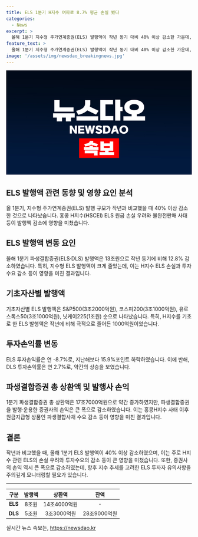 ```yaml
---
title: ELS 1분기 H지수 여파로 8.7% 평균 손실 봤다
categories:
  - News
excerpt: >
  올해 1분기 지수형 주가연계증권(ELS) 발행액이 작년 동기 대비 40% 이상 감소한 가운데, 홍콩 H지수(HSCEI) ELS의 원금 손실 우려와 불완전판매 사태로 인해 투자수요가 위축됐다. 금감원은 홍콩 H지수 기초 ELS 손실에 따른 투자수요 위축으로 ELS 발행액이 급감했다고 설명했으며, 이에 따라 주요 기초자산별 발행액이 변화하고 있다. 파생결합증권의 총 상환액은 증가하였지만, ELS 상환액은 상당히 늘어났고, 이러한 추세에 따라 관련 위험을 고려한 투자가 필요하다는 금감원의 지적이 나왔다.
feature_text: >
  올해 1분기 지수형 주가연계증권(ELS) 발행액이 작년 동기 대비 40% 이상 감소한 가운데, 홍콩 H지수(HSCEI) ELS의 원금 손실 우려와 불완전판매 사태로 인해 투자수요가 위축됐다. 금감원은 홍콩 H지수 기초 ELS 손실에 따른 투자수요 위축으로 ELS 발행액이 급감했다고 설명했으며, 이에 따라 주요 기초자산별 발행액이 변화하고 있다. 파생결합증권의 총 상환액은 증가하였지만, ELS 상환액은 상당히 늘어났고, 이러한 추세에 따라 관련 위험을 고려한 투자가 필요하다는 금감원의 지적이 나왔다.
image: '/assets/img/newsdao_breakingnews.jpg'
---
```


<p><img src="/assets/img/newsdao_breakingnews.jpg" alt="firstkoreanews 속보" /></p>

<h2>ELS 발행액 관련 동향 및 영향 요인 분석</h2>

<p data-ke-size="size16">올 1분기, 지수형 주가연계증권(ELS) 발행 규모가 작년과 비교했을 때 40% 이상 감소한 것으로 나타났습니다. 홍콩 H지수(HSCEI) ELS 원금 손실 우려와 불완전판매 사태 등이 발행액 감소에 영향을 미쳤습니다.</p>

<h2>ELS 발행액 변동 요인</h2>

<p data-ke-size="size16">올해 1분기 파생결합증권(ELS·DLS) 발행액은 13조원으로 작년 동기에 비해 12.8% 감소하였습니다. 특히, 지수형 ELS 발행액이 크게 줄었는데, 이는 H지수 ELS 손실과 투자수요 감소 등이 영향을 미친 결과입니다.</p>

<h2>기초자산별 발행액</h2>

<p data-ke-size="size16">기초자산별 ELS 발행액은 S&P500(3조2000억원), 코스피200(3조1000억원), 유로스톡스50(3조1000억원), 닛케이225(1조원) 순으로 나타났습니다. 특히, H지수를 기초로 한 ELS 발행액은 작년에 비해 극적으로 줄어든 1000억원이었습니다.</p>

<h2>투자손익률 변동</h2>

<p data-ke-size="size16">ELS 투자손익률은 연 -8.7%로, 지난해보다 15.9%포인트 하락하였습니다. 이에 반해, DLS 투자손익률은 연 2.7%로, 약간의 상승을 보였습니다.</p>

<h2>파생결합증권 총 상환액 및 발행사 손익</h2>

<p data-ke-size="size16">1분기 파생결합증권 총 상환액은 17조7000억원으로 약간 증가하였지만, 파생결합증권을 발행·운용한 증권사의 손익은 큰 폭으로 감소하였습니다. 이는 홍콩H지수 사태 이후 원금지급형 상품인 파생결합사채 수요 감소 등이 영향을 미친 결과입니다.</p>

<h2>결론</h2>

<p data-ke-size="size16">작년과 비교했을 때, 올해 1분기 ELS 발행액이 40% 이상 감소하였으며, 이는 주로 H지수 관련 ELS의 손실 우려와 투자수요의 감소 등이 큰 영향을 미쳤습니다. 또한, 증권사의 손익 역시 큰 폭으로 감소하였는데, 향후 지수 추세를 고려한 ELS 투자자 유의사항을 주의깊게 모니터링할 필요가 있습니다.</p>

<hr>

<table>
  <thead>
    <tr>
      <th style="text-align: center;">구분</th>
      <th style="text-align: center;">발행액</th>
      <th style="text-align: center;">상환액</th>
      <th style="text-align: center;">잔액</th>
    </tr>
  </thead>
  <tbody>
    <tr>
      <td style="text-align: center; height: 17px;"><b>ELS</b></td>
      <td style="text-align: center; height: 17px;">8조원</td>
      <td style="text-align: center; height: 17px;">14조4000억원</td>
      <td style="text-align: center; height: 17px;">-</td>
    </tr>
    <tr>
      <td style="text-align: center; height: 17px;"><b>DLS</b></td>
      <td style="text-align: center; height: 17px;">5조원</td>
      <td style="text-align: center; height: 17px;">3조3000억원</td>
      <td style="text-align: center; height: 17px;">28조9000억원</td>
    </tr>
  </tbody>
</table>
실시간 뉴스 속보는, <a href="https://newsdao.kr" rel="dofollow">https://newsdao.kr</a>


